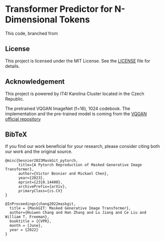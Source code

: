 # Transformer Predictor for N-Dimensional Tokens

This code, branched from

## License

This project is licensed under the MIT License. See the [LICENSE](LICENSE.txt) file for details.

## Acknowledgement

This project is powered by IT4I Karolina Cluster located in the Czech Republic.

The pretrained VQGAN ImageNet (f=16), 1024 codebook. The implementation and the pre-trained model is coming from the [VQGAN official repository](https://github.com/CompVis/taming-transformers/tree/master)

## BibTeX

If you find our work beneficial for your research, please consider citing both our work and the original source.

```
@misc{besnier2023MaskGit_pytorch,
      title={A Pytorch Reproduction of Masked Generative Image Transformer},
      author={Victor Besnier and Mickael Chen},
      year={2023},
      eprint={2310.14400},
      archivePrefix={arXiv},
      primaryClass={cs.CV}
}

@InProceedings{chang2022maskgit,
  title = {MaskGIT: Masked Generative Image Transformer},
  author={Huiwen Chang and Han Zhang and Lu Jiang and Ce Liu and William T. Freeman},
  booktitle = {CVPR},
  month = {June},
  year = {2022}
}
```
